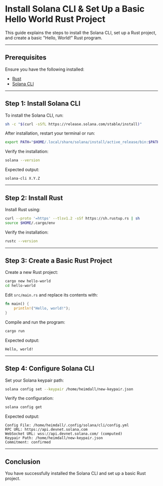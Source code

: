 # Install Solana CLI & Set Up a Basic Hello World Rust Project

This guide explains the steps to install the Solana CLI, set up a Rust project, and create a basic "Hello, World!" Rust program.

---

## Prerequisites

Ensure you have the following installed:
- [Rust](https://www.rust-lang.org/tools/install)
- [Solana CLI](https://docs.solana.com/cli/install-solana-cli)

---

## Step 1: Install Solana CLI

To install the Solana CLI, run:
```bash
sh -c "$(curl -sSfL https://release.solana.com/stable/install)"
```

After installation, restart your terminal or run:
```bash
export PATH="$HOME/.local/share/solana/install/active_release/bin:$PATH"
```

Verify the installation:
```bash
solana --version
```
Expected output:
```
solana-cli X.Y.Z
```

---

## Step 2: Install Rust

Install Rust using:
```bash
curl --proto '=https' --tlsv1.2 -sSf https://sh.rustup.rs | sh
source $HOME/.cargo/env
```

Verify the installation:
```bash
rustc --version
```

---

## Step 3: Create a Basic Rust Project

Create a new Rust project:
```bash
cargo new hello-world
cd hello-world
```

Edit `src/main.rs` and replace its contents with:
```rust
fn main() {
    println!("Hello, world!");
}
```

Compile and run the program:
```bash
cargo run
```
Expected output:
```
Hello, world!
```

---

## Step 4: Configure Solana CLI

Set your Solana keypair path:
```bash
solana config set --keypair /home/heimdall/new-keypair.json
```

Verify the configuration:
```bash
solana config get
```
Expected output:
```
Config File: /home/heimdall/.config/solana/cli/config.yml
RPC URL: https://api.devnet.solana.com
WebSocket URL: wss://api.devnet.solana.com/ (computed)
Keypair Path: /home/heimdall/new-keypair.json
Commitment: confirmed
```

---

## Conclusion

You have successfully installed the Solana CLI and set up a basic Rust project.

